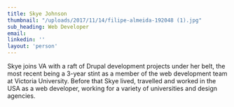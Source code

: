 ```yaml
---
title: Skye Johnson
thumbnail: "/uploads/2017/11/14/filipe-almeida-192048 (1).jpg"
sub_heading: Web Developer
email: 
linkedin: ''
layout: 'person'
---
```


Skye joins VA with a raft of Drupal development projects under her belt, the most recent being a 3-year stint as a member of the web development team at Victoria University. Before that Skye lived, travelled and worked in the USA as a web developer, working for a variety of universities and design agencies.